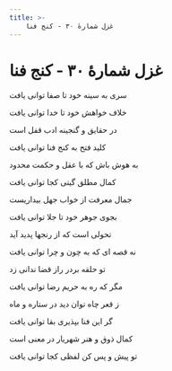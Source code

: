 ```yaml
---
title: >-
    غزل شمارهٔ ۳۰ - کنج فنا
---
```

# غزل شمارهٔ ۳۰ - کنج فنا

<div class="b" id="bn1"><div class="m1"><p>سری به سینه خود تا صفا توانی یافت</p></div>
<div class="m2"><p>خلاف خواهش خود تا خدا توانی یافت</p></div></div>
<div class="b" id="bn2"><div class="m1"><p>در حقایق و گنجینه ادب قفل است</p></div>
<div class="m2"><p>کلید فتح به کنج فنا توانی یافت</p></div></div>
<div class="b" id="bn3"><div class="m1"><p>به هوش باش که با عقل و حکمت محدود</p></div>
<div class="m2"><p>کمال مطلق گیتی کجا توانی یافت</p></div></div>
<div class="b" id="bn4"><div class="m1"><p>جمال معرفت از خواب جهل بیداریست</p></div>
<div class="m2"><p>بجوی جوهر خود تا جلا توانی یافت</p></div></div>
<div class="b" id="bn5"><div class="m1"><p>تحولی است که از رنجها پدید آید</p></div>
<div class="m2"><p>نه قصه ای که به چون و چرا توانی یافت</p></div></div>
<div class="b" id="bn6"><div class="m1"><p>تو حلقه بردر راز قضا ندانی زد</p></div>
<div class="m2"><p>مگر که ره به حریم رضا توانی یافت</p></div></div>
<div class="b" id="bn7"><div class="m1"><p>ز قعر چاه توان دید در ستاره و ماه</p></div>
<div class="m2"><p>گر این فنا بپذیری بقا توانی یافت</p></div></div>
<div class="b" id="bn8"><div class="m1"><p>کمال ذوق و هنر شهریار در معنی است</p></div>
<div class="m2"><p>تو پیش و پس کن لفظی کجا توانی یافت</p></div></div>
